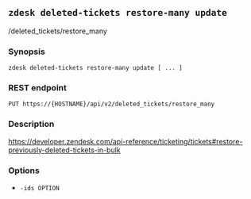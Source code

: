 ## `zdesk deleted-tickets restore-many update`

/deleted_tickets/restore_many

### Synopsis

    zdesk deleted-tickets restore-many update [ ... ]

### REST endpoint

    PUT https://{HOSTNAME}/api/v2/deleted_tickets/restore_many

### Description

https://developer.zendesk.com/api-reference/ticketing/tickets#restore-previously-deleted-tickets-in-bulk

### Options

* `-ids OPTION`

